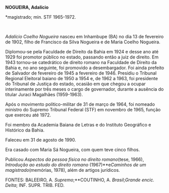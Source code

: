 **NOGUEIRA, Adalício**

\*magistrado; min. STF 1965-1972.

 

*Adalício Coelho Nogueira* nasceu em Inhambupe (BA) no dia 13 de
fevereiro de 1902, filho de Francisco da Silva Nogueira e de Maria
Coelho Nogueira.

Diplomou-se pela Faculdade de Direito da Bahia em 1924 e desse ano até
1929 foi promotor público no estado, passando então a juiz de direito.
Em 1943 tornou-se catedrático de direito romano na Faculdade de Direito
da Bahia e, no ano seguinte, foi promovido a desembargador. Foi ainda
prefeito de Salvador de fevereiro de 1945 a fevereiro de 1946. Presidiu
o Tribunal Regional Eleitoral baiano de 1950 a 1954 e, de 1962 a 1963,
foi presidente do Tribunal de Justiça do estado, ocasião em que chegou a
ocupar interinamente por três meses o cargo de governador, durante a
ausência do titular Juraci Magalhães (1959-1963).

Após o movimento político-militar de 31 de março de 1964, foi nomeado
ministro do Supremo Tribunal Federal (STF) em novembro de 1965, função
que exerceu até 1972.

Foi membro da Academia Baiana de Letras e do Instituto Geográfico e
Histórico da Bahia.

Faleceu em 31 de agosto de 1990.

Era casado com Maria Sá Nogueira, com quem teve cinco filhos.

Publicou *Aspectos da pessoa física no direito romano*(tese, 1966),
*Introdução ao estudo* *do direito romano* (1967)**e*Caminhos de um*
*magistrado*(memórias, 1978), além de artigos jurídicos.

FONTES: BALEEIRO, A. *Supremo*;**COUTINHO, A. *Brasil*;*Grande encic.
Delta*; INF. SUPR. TRIB. FED.

 

 
